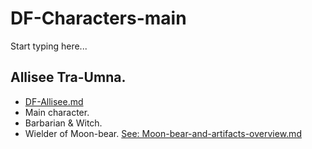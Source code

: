 # DF-Characters-main

Start typing here...

## Allisee Tra-Umna.
- [DF-Allisee.md](DF-Allisee.md)
- Main character.
- Barbarian & Witch.
- Wielder of Moon-bear. [See: Moon-bear-and-artifacts-overview.md](Moonbear-and-artifacts-overview.md)

